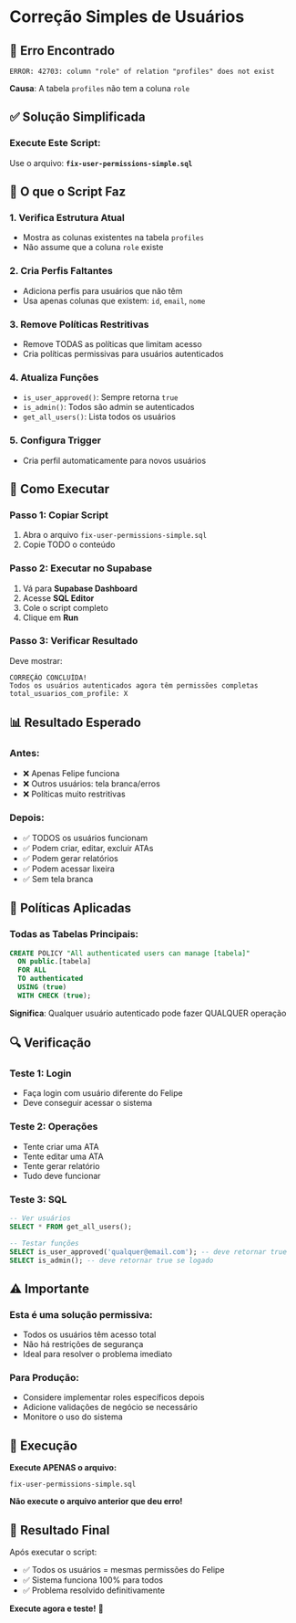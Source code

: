 # Correção Simples de Usuários

## 🚨 Erro Encontrado
```
ERROR: 42703: column "role" of relation "profiles" does not exist
```

**Causa**: A tabela `profiles` não tem a coluna `role`

## ✅ Solução Simplificada

### **Execute Este Script:**
Use o arquivo: **`fix-user-permissions-simple.sql`**

## 🔧 O que o Script Faz

### **1. Verifica Estrutura Atual**
- Mostra as colunas existentes na tabela `profiles`
- Não assume que a coluna `role` existe

### **2. Cria Perfis Faltantes**
- Adiciona perfis para usuários que não têm
- Usa apenas colunas que existem: `id`, `email`, `nome`

### **3. Remove Políticas Restritivas**
- Remove TODAS as políticas que limitam acesso
- Cria políticas permissivas para usuários autenticados

### **4. Atualiza Funções**
- `is_user_approved()`: Sempre retorna `true`
- `is_admin()`: Todos são admin se autenticados
- `get_all_users()`: Lista todos os usuários

### **5. Configura Trigger**
- Cria perfil automaticamente para novos usuários

## 🧪 Como Executar

### **Passo 1: Copiar Script**
1. Abra o arquivo `fix-user-permissions-simple.sql`
2. Copie TODO o conteúdo

### **Passo 2: Executar no Supabase**
1. Vá para **Supabase Dashboard**
2. Acesse **SQL Editor**
3. Cole o script completo
4. Clique em **Run**

### **Passo 3: Verificar Resultado**
Deve mostrar:
```
CORREÇÃO CONCLUÍDA!
Todos os usuários autenticados agora têm permissões completas
total_usuarios_com_profile: X
```

## 📊 Resultado Esperado

### **Antes:**
- ❌ Apenas Felipe funciona
- ❌ Outros usuários: tela branca/erros
- ❌ Políticas muito restritivas

### **Depois:**
- ✅ TODOS os usuários funcionam
- ✅ Podem criar, editar, excluir ATAs
- ✅ Podem gerar relatórios
- ✅ Podem acessar lixeira
- ✅ Sem tela branca

## 🎯 Políticas Aplicadas

### **Todas as Tabelas Principais:**
```sql
CREATE POLICY "All authenticated users can manage [tabela]" 
  ON public.[tabela] 
  FOR ALL 
  TO authenticated 
  USING (true) 
  WITH CHECK (true);
```

**Significa**: Qualquer usuário autenticado pode fazer QUALQUER operação

## 🔍 Verificação

### **Teste 1: Login**
- Faça login com usuário diferente do Felipe
- Deve conseguir acessar o sistema

### **Teste 2: Operações**
- Tente criar uma ATA
- Tente editar uma ATA
- Tente gerar relatório
- Tudo deve funcionar

### **Teste 3: SQL**
```sql
-- Ver usuários
SELECT * FROM get_all_users();

-- Testar funções
SELECT is_user_approved('qualquer@email.com'); -- deve retornar true
SELECT is_admin(); -- deve retornar true se logado
```

## ⚠️ Importante

### **Esta é uma solução permissiva:**
- Todos os usuários têm acesso total
- Não há restrições de segurança
- Ideal para resolver o problema imediato

### **Para Produção:**
- Considere implementar roles específicos depois
- Adicione validações de negócio se necessário
- Monitore o uso do sistema

## 🚀 Execução

**Execute APENAS o arquivo:**
```
fix-user-permissions-simple.sql
```

**Não execute o arquivo anterior que deu erro!**

## 🎉 Resultado Final

Após executar o script:
- ✅ Todos os usuários = mesmas permissões do Felipe
- ✅ Sistema funciona 100% para todos
- ✅ Problema resolvido definitivamente

**Execute agora e teste!** 🚀
